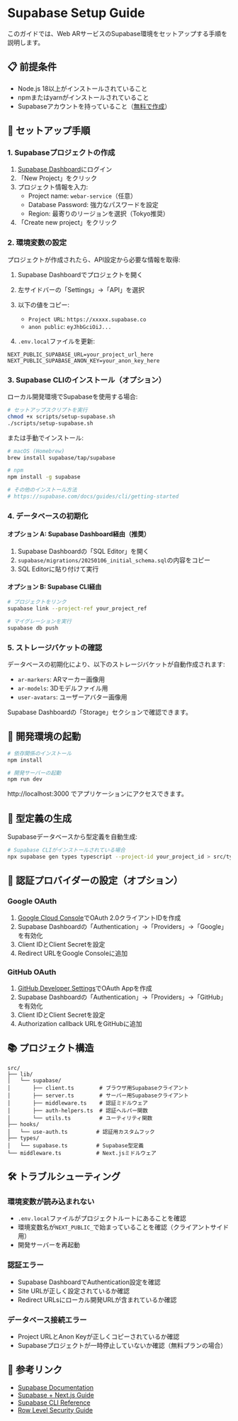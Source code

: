 # Supabase Setup Guide

このガイドでは、Web ARサービスのSupabase環境をセットアップする手順を説明します。

## 📋 前提条件

- Node.js 18以上がインストールされていること
- npmまたはyarnがインストールされていること
- Supabaseアカウントを持っていること（[無料で作成](https://supabase.com)）

## 🚀 セットアップ手順

### 1. Supabaseプロジェクトの作成

1. [Supabase Dashboard](https://app.supabase.com)にログイン
2. 「New Project」をクリック
3. プロジェクト情報を入力:
   - Project name: `webar-service`（任意）
   - Database Password: 強力なパスワードを設定
   - Region: 最寄りのリージョンを選択（Tokyo推奨）
4. 「Create new project」をクリック

### 2. 環境変数の設定

プロジェクトが作成されたら、API設定から必要な情報を取得:

1. Supabase Dashboardでプロジェクトを開く
2. 左サイドバーの「Settings」→「API」を選択
3. 以下の値をコピー:
   - `Project URL`: `https://xxxxx.supabase.co`
   - `anon public`: `eyJhbGciOiJ...`

4. `.env.local`ファイルを更新:

```env
NEXT_PUBLIC_SUPABASE_URL=your_project_url_here
NEXT_PUBLIC_SUPABASE_ANON_KEY=your_anon_key_here
```

### 3. Supabase CLIのインストール（オプション）

ローカル開発環境でSupabaseを使用する場合:

```bash
# セットアップスクリプトを実行
chmod +x scripts/setup-supabase.sh
./scripts/setup-supabase.sh
```

または手動でインストール:

```bash
# macOS (Homebrew)
brew install supabase/tap/supabase

# npm
npm install -g supabase

# その他のインストール方法
# https://supabase.com/docs/guides/cli/getting-started
```

### 4. データベースの初期化

#### オプション A: Supabase Dashboard経由（推奨）

1. Supabase Dashboardの「SQL Editor」を開く
2. `supabase/migrations/20250106_initial_schema.sql`の内容をコピー
3. SQL Editorに貼り付けて実行

#### オプション B: Supabase CLI経由

```bash
# プロジェクトをリンク
supabase link --project-ref your_project_ref

# マイグレーションを実行
supabase db push
```

### 5. ストレージバケットの確認

データベースの初期化により、以下のストレージバケットが自動作成されます:

- `ar-markers`: ARマーカー画像用
- `ar-models`: 3Dモデルファイル用
- `user-avatars`: ユーザーアバター画像用

Supabase Dashboardの「Storage」セクションで確認できます。

## 🔧 開発環境の起動

```bash
# 依存関係のインストール
npm install

# 開発サーバーの起動
npm run dev
```

http://localhost:3000 でアプリケーションにアクセスできます。

## 📝 型定義の生成

Supabaseデータベースから型定義を自動生成:

```bash
# Supabase CLIがインストールされている場合
npx supabase gen types typescript --project-id your_project_id > src/types/supabase.ts
```

## 🔐 認証プロバイダーの設定（オプション）

### Google OAuth

1. [Google Cloud Console](https://console.cloud.google.com)でOAuth 2.0クライアントIDを作成
2. Supabase Dashboardの「Authentication」→「Providers」→「Google」を有効化
3. Client IDとClient Secretを設定
4. Redirect URLをGoogle Consoleに追加

### GitHub OAuth

1. [GitHub Developer Settings](https://github.com/settings/developers)でOAuth Appを作成
2. Supabase Dashboardの「Authentication」→「Providers」→「GitHub」を有効化
3. Client IDとClient Secretを設定
4. Authorization callback URLをGitHubに追加

## 📚 プロジェクト構造

```
src/
├── lib/
│   └── supabase/
│       ├── client.ts        # ブラウザ用Supabaseクライアント
│       ├── server.ts        # サーバー用Supabaseクライアント
│       ├── middleware.ts    # 認証ミドルウェア
│       ├── auth-helpers.ts  # 認証ヘルパー関数
│       └── utils.ts         # ユーティリティ関数
├── hooks/
│   └── use-auth.ts         # 認証用カスタムフック
├── types/
│   └── supabase.ts         # Supabase型定義
└── middleware.ts           # Next.jsミドルウェア
```

## 🛠️ トラブルシューティング

### 環境変数が読み込まれない

- `.env.local`ファイルがプロジェクトルートにあることを確認
- 環境変数名が`NEXT_PUBLIC_`で始まっていることを確認（クライアントサイド用）
- 開発サーバーを再起動

### 認証エラー

- Supabase DashboardでAuthentication設定を確認
- Site URLが正しく設定されているか確認
- Redirect URLsにローカル開発URLが含まれているか確認

### データベース接続エラー

- Project URLとAnon Keyが正しくコピーされているか確認
- Supabaseプロジェクトが一時停止していないか確認（無料プランの場合）

## 📖 参考リンク

- [Supabase Documentation](https://supabase.com/docs)
- [Supabase + Next.js Guide](https://supabase.com/docs/guides/getting-started/quickstarts/nextjs)
- [Supabase CLI Reference](https://supabase.com/docs/reference/cli)
- [Row Level Security Guide](https://supabase.com/docs/guides/auth/row-level-security)
